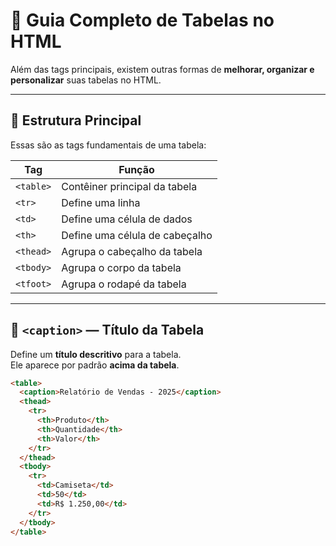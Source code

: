 # 🧾 Guia Completo de Tabelas no HTML

Além das tags principais, existem outras formas de **melhorar, organizar e personalizar** suas tabelas no HTML.

---

## 🔹 Estrutura Principal
Essas são as tags fundamentais de uma tabela:

| Tag | Função |
|-----|--------|
| `<table>` | Contêiner principal da tabela |
| `<tr>` | Define uma linha |
| `<td>` | Define uma célula de dados |
| `<th>` | Define uma célula de cabeçalho |
| `<thead>` | Agrupa o cabeçalho da tabela |
| `<tbody>` | Agrupa o corpo da tabela |
| `<tfoot>` | Agrupa o rodapé da tabela |

---

## 🔹 `<caption>` — Título da Tabela
Define um **título descritivo** para a tabela.  
Ele aparece por padrão **acima da tabela**.

```html
<table>
  <caption>Relatório de Vendas - 2025</caption>
  <thead>
    <tr>
      <th>Produto</th>
      <th>Quantidade</th>
      <th>Valor</th>
    </tr>
  </thead>
  <tbody>
    <tr>
      <td>Camiseta</td>
      <td>50</td>
      <td>R$ 1.250,00</td>
    </tr>
  </tbody>
</table>
